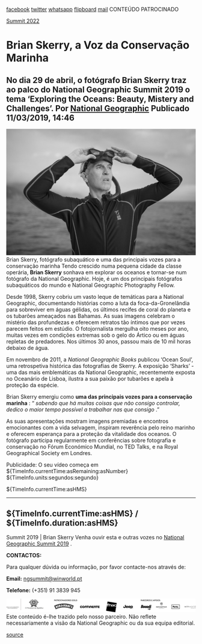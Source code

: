 [facebook](https://www.facebook.com/sharer/sharer.php?u=https%3A%2F%2Fwww.natgeo.pt%2Fnational-geographic-summit%2F2019%2F03%2Fbrian-skerry-a-voz-da-conservacao-marinha) [twitter](https://twitter.com/share?url=https%3A%2F%2Fwww.natgeo.pt%2Fnational-geographic-summit%2F2019%2F03%2Fbrian-skerry-a-voz-da-conservacao-marinha&via=natgeo&text=Brian%20Skerry%2C%20a%20Voz%20da%20Conserva%C3%A7%C3%A3o%20Marinha) [whatsapp](https://web.whatsapp.com/send?text=https%3A%2F%2Fwww.natgeo.pt%2Fnational-geographic-summit%2F2019%2F03%2Fbrian-skerry-a-voz-da-conservacao-marinha) [flipboard](https://share.flipboard.com/bookmarklet/popout?v=2&title=Brian%20Skerry%2C%20a%20Voz%20da%20Conserva%C3%A7%C3%A3o%20Marinha&url=https%3A%2F%2Fwww.natgeo.pt%2Fnational-geographic-summit%2F2019%2F03%2Fbrian-skerry-a-voz-da-conservacao-marinha) [mail](mailto:?subject=NatGeo&body=https%3A%2F%2Fwww.natgeo.pt%2Fnational-geographic-summit%2F2019%2F03%2Fbrian-skerry-a-voz-da-conservacao-marinha%20-%20Brian%20Skerry%2C%20a%20Voz%20da%20Conserva%C3%A7%C3%A3o%20Marinha) CONTEÚDO PATROCINADO 

[Summit 2022](https://www.natgeo.pt/summit2022) 
# Brian Skerry, a Voz da Conservação Marinha 
## No dia 29 de abril, o fotógrafo Brian Skerry traz ao palco do National Geographic Summit 2019 o tema ‘Exploring the Oceans: Beauty, Mistery and Challenges’. Por [National Geographic](https://www.natgeo.pt/autor/national-geographic) Publicado 11/03/2019, 14:46 
![Brian Skerry, fotógrafo subaquático e uma das principais vozes para a conservação marinha](img/files_styles_image_00_public_nationalgeographic_0.jpg)
Brian Skerry, fotógrafo subaquático e uma das principais vozes para a conservação marinha Tendo crescido numa pequena cidade da classe operária, **Brian Skerry** sonhava em explorar os oceanos e tornar-se num fotógrafo da National Geographic. Hoje, é um dos principais fotógrafos subaquáticos do mundo e National Geographic Photography Fellow. 

Desde 1998, Skerry cobriu um vasto leque de temáticas para a National Geographic, documentando histórias como a luta da foca-da-Gronelândia para sobreviver em águas gélidas, os últimos recifes de coral do planeta e os tubarões ameaçados nas Bahamas. As suas imagens celebram o mistério das profundezas e oferecem retratos tão íntimos que por vezes parecem feitos em estúdio. O fotojornalista mergulha oito meses por ano, muitas vezes em condições extremas sob o gelo do Ártico ou em águas repletas de predadores. Nos últimos 30 anos, passou mais de 10 mil horas debaixo de água. 

Em novembro de 2011, a _National Geographic Books_ publicou ‘Ocean Soul’, uma retrospetiva histórica das fotografias de Skerry. A exposição ‘Sharks’ - uma das mais emblemáticas da National Geographic, recentemente exposta no Oceanário de Lisboa, ilustra a sua paixão por tubarões e apela à proteção da espécie. 

Brian Skerry emergiu como **uma das principais vozes para a conservação marinha** : “ _sabendo que há muitas coisas que não consigo controlar, dedico o maior tempo possível a trabalhar nas que consigo_ .” 

As suas apresentações mostram imagens premiadas e encontros emocionantes com a vida selvagem, inspiram reverência pelo reino marinho e oferecem esperança para a proteção da vitalidade dos oceanos. O fotógrafo participa regularmente em conferências sobre fotografia e conservação no Fórum Económico Mundial, no TED Talks, e na Royal Geographical Society em Londres. 

Publicidade: O seu vídeo começa em ${TimeInfo.currentTime:asRemaining:asNumber} ${TimeInfo.units:segundos:segundo}

${TimeInfo.currentTime:asHMS} 

-------- 
${TimeInfo.currentTime:asHMS} / ${TimeInfo.duration:asHMS} 
-------- 

Summit 2019 | Brian Skerry Venha ouvir esta e outras vozes no [National Geographic Summit 2019](https://www.natgeo.pt/summit2019) . 

**CONTACTOS:** 

Para qualquer dúvida ou informação, por favor contacte-nos através de: 

**Email:** [ngsummit@winworld.pt](mailto:ngsummit@winworld.pt) 

**Telefone:** (+351) 91 3839 945 

![](img/files_styles_image_00_public_ngsummit1_logosbar_0.png)
Este conteúdo é-lhe trazido pelo nosso parceiro. Não reflete necessariamente a visão da National Geographic ou da sua equipa editorial. 

[source](https://www.natgeo.pt/national-geographic-summit/2019/03/brian-skerry-a-voz-da-conservacao-marinha)